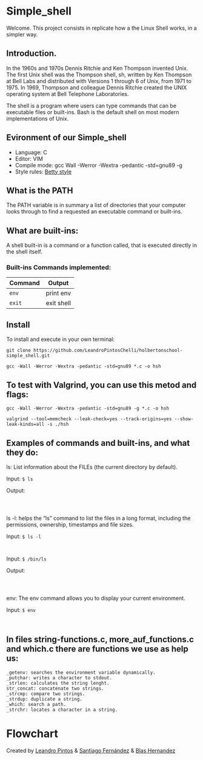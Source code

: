 # Simple_shell

Welcome. This project consists in replicate how a the Linux Shell works, in a simpler way.

## Introduction.
In the 1960s and 1970s Dennis Ritchie and Ken Thompson invented Unix.
The first Unix shell was the Thompson shell, sh, written by Ken Thompson at Bell Labs and distributed with Versions 1 through 6 of Unix, from 1971 to 1975.
In 1969, Thompson and colleague Dennis Ritchie created the UNIX operating system at Bell Telephone Laboratories.

The shell is a program where users can type commands that can be executable files or built-ins.
Bash is the default shell on most modern implementations of Unix.

## Evironment of our Simple_shell

- Language: C
- Editor: VIM
- Compile mode: gcc Wall -Werror -Wextra -pedantic -std=gnu89 -g
- Style rules: [Betty style](https://github.com/holbertonschool/Betty/wiki)

## What is the PATH

The PATH variable is in summary a list of directories that your computer looks through to find a requested an executable command or built-ins.

## What are built-ins:

A shell built-in is a command or a function called, that is executed directly in the shell itself.

### Built-ins Commands implemented:

| Command    | Output          |
|------------|-----------------|
| `env`      | print env       |
| `exit`     | exit shell      |

## Install

To install and execute in your own terminal:

`git clone https://github.com/LeandroPintosChelli/holbertonschool-simple_shell.git`

`gcc -Wall -Werror -Wextra -pedantic -std=gnu89 *.c -o hsh`

## To test with Valgrind, you can use this metod and flags:

`gcc -Wall -Werror -Wextra -pedantic -std=gnu89 -g *.c -o hsh`

`valgrind --tool=memcheck --leak-check=yes --track-origins=yes --show-leak-kinds=all -s ./hsh`

## Examples of commands and built-ins, and what they do:

ls: List information about the FILEs (the current directory by default).

Input: 
`$ ls`

Output:

```



```
ls -l: helps the “ls” command to list the files in a long format, including the permissions, ownership, timestamps and file sizes.

Input: 
`$ ls -l`

```


```

Input:
`$ /bin/ls`

Output:
```



```
env: The env command allows you to display your current environment.

Input:
`$ env`

```


```

## In files string-functions.c, more_auf_functions.c and which.c there are functions we use as help us:

```
_getenv: searches the environment variable dynamically.
_putchar: writes a character to stdout.
_strlen: calculates the string lenght.
str_concat: concatenate two strings.
_strcmp: compare two strings.
_strdup: duplicate a string.
_which: search a path.
_strchr: locates a character in a string.
```
# Flowchart



Created by [Leandro Pintos](https://github.com/LeandroPintosChelli) & [Santiago Fernández](https://github.com/TotiFlame) & [Blas Hernandez](https://github.com/blashernandez98)
